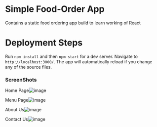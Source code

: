 # Simple Food-Order App

Contains a static food ordering app build to learn working of React

# Deployment Steps
Run `npm install` and then `npm start` for a dev server. Navigate to `http://localhost:3000/`. The app will automatically reload if you change any of the source files.

### ScreenShots

Home Page![image](https://user-images.githubusercontent.com/28590911/149633915-8af3f1ab-b630-4d07-83b9-f43b7cb086bd.png)

Menu Page![image](https://user-images.githubusercontent.com/28590911/149634018-964d5b7a-e74a-48d7-9714-2d579ea8cb10.png)

About Us![image](https://user-images.githubusercontent.com/28590911/149634044-7fbcc5d7-ae9e-400a-a0ae-7a47346549c3.png)

Contact Us![image](https://user-images.githubusercontent.com/28590911/149634077-3bb26c81-52fd-40ed-a33a-54cafd13c0d5.png)








